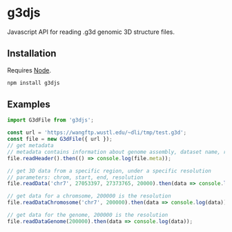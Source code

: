 # g3djs

Javascript API for reading .g3d genomic 3D structure files.

## Installation

Requires [Node](https://nodejs.org).

```bash
npm install g3djs
```

## Examples

```js
import G3dFile from 'g3djs';

const url = 'https://wangftp.wustl.edu/~dli/tmp/test.g3d';
const file = new G3dFile({ url });
// get metadata
// metadata contains information about genome assembly, dataset name, resolutions etc.
file.readHeader().then(() => console.log(file.meta));

// get 3D data from a specific region, under a specific resolution
// parameters: chrom, start, end, resolution
file.readData('chr7', 27053397, 27373765, 20000).then(data => console.log(data));

// get data for a chromsome, 200000 is the resolution
file.readDataChromosome('chr7', 200000).then(data => console.log(data));

// get data for the genome, 200000 is the resolution
file.readDataGenome(200000).then(data => console.log(data));
```

